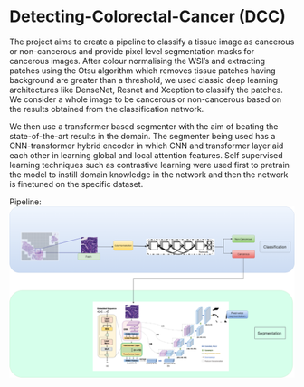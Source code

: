 # Detecting-Colorectal-Cancer (DCC)

The project aims to create a pipeline to classify a tissue image as cancerous or non-cancerous and provide pixel level segmentation masks for cancerous images. After colour normalising the WSI’s and extracting patches using the Otsu algorithm which removes tissue patches having background are greater than a threshold, we used classic deep learning architectures like DenseNet, Resnet and Xception to classify the patches. We consider a whole image to be cancerous or non-cancerous based on the results obtained from the classification network.

We then use a transformer based segmenter with the aim of beating the state-of-the-art results in the domain. The segmenter being used has a CNN-transformer hybrid encoder in which CNN and transformer layer aid each other in learning global and local attention features. Self supervised learning techniques such as contrastive learning were used first to pretrain the model to instill domain knowledge in the network and then the network is finetuned on the specific dataset.

Pipeline:
![Pipeline](./pipeline.png)

